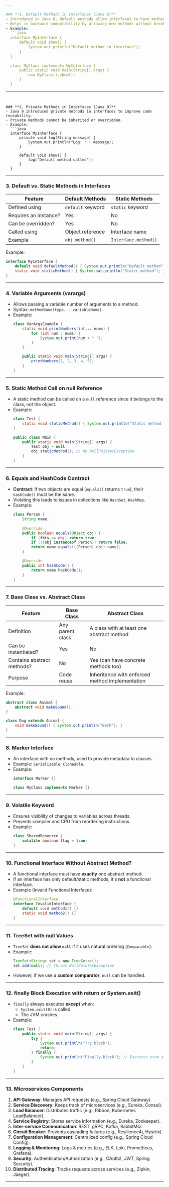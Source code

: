 ```yaml
---

### **1. Default Methods in Interfaces (Java 8)**
- Introduced in Java 8, default methods allow interfaces to have method implementations.
- Helps in backward compatibility by allowing new methods without breaking existing implementations.
- Example:
  ```java
  interface MyInterface {
      default void show() {
          System.out.println("Default method in interface");
      }
  }
  
  class MyClass implements MyInterface {
      public static void main(String[] args) {
          new MyClass().show();
      }
  }
  ```
---
```


### **2. Private Methods in Interfaces (Java 9)**
- Java 9 introduced private methods in interfaces to improve code reusability.
- Private methods cannot be inherited or overridden.
- Example:
  ```java
  interface MyInterface {
      private void log(String message) {
          System.out.println("Log: " + message);
      }

      default void show() {
          log("Default method called");
      }
  }
  ```

---

### **3. Default vs. Static Methods in Interfaces**
| Feature           | Default Methods | Static Methods |
|------------------|----------------|---------------|
| Defined using   | `default` keyword | `static` keyword |
| Requires an instance? | Yes | No |
| Can be overridden? | Yes | No |
| Called using | Object reference | Interface name |
| Example | `obj.method()` | `Interface.method()` |

Example:
```java
interface MyInterface {
    default void defaultMethod() { System.out.println("Default method"); }
    static void staticMethod() { System.out.println("Static method"); }
}
```

---

### **4. Variable Arguments (varargs)**
- Allows passing a variable number of arguments to a method.
- Syntax: `methodName(type... variableName)`.
- Example:
  ```java
  class VarArgsExample {
      static void printNumbers(int... nums) {
          for (int num : nums) {
              System.out.print(num + " ");
          }
      }

      public static void main(String[] args) {
          printNumbers(1, 2, 3, 4, 5);
      }
  }
  ```
---

### **5. Static Method Call on null Reference**
- A static method can be called on a `null` reference since it belongs to the class, not the object.
- Example:
  ```java
  class Test {
      static void staticMethod() { System.out.println("Static method called"); }
  }

  public class Main {
      public static void main(String[] args) {
          Test obj = null;
          obj.staticMethod(); // No NullPointerException
      }
  }
  ```
---

### **6. Equals and HashCode Contract**
- **Contract**: If two objects are equal (`equals()` returns `true`), their `hashCode()` must be the same.
- Violating this leads to issues in collections like `HashSet`, `HashMap`.
- Example:
  ```java
  class Person {
      String name;
      
      @Override
      public boolean equals(Object obj) {
          if (this == obj) return true;
          if (!(obj instanceof Person)) return false;
          return name.equals(((Person) obj).name);
      }

      @Override
      public int hashCode() {
          return name.hashCode();
      }
  }
  ```
---

### **7. Base Class vs. Abstract Class**
| Feature | Base Class | Abstract Class |
|---------|------------|----------------|
| Definition | Any parent class | A class with at least one abstract method |
| Can be instantiated? | Yes | No |
| Contains abstract methods? | No | Yes (can have concrete methods too) |
| Purpose | Code reuse | Inheritance with enforced method implementation |

Example:
```java
abstract class Animal {
    abstract void makeSound();
}

class Dog extends Animal {
    void makeSound() { System.out.println("Bark"); }
}
```

---

### **8. Marker Interface**
- An interface with no methods, used to provide metadata to classes.
- Example: `Serializable`, `Cloneable`.
- Example:
  ```java
  interface Marker {}

  class MyClass implements Marker {}
  ```
---

### **9. Volatile Keyword**
- Ensures visibility of changes to variables across threads.
- Prevents compiler and CPU from reordering instructions.
- Example:
  ```java
  class SharedResource {
      volatile boolean flag = true;
  }
  ```

---

### **10. Functional Interface Without Abstract Method?**
- A functional interface must have **exactly** one abstract method.
- If an interface has only default/static methods, it's **not** a functional interface.
- Example (Invalid Functional Interface):
  ```java
  @FunctionalInterface
  interface InvalidInterface {
      default void method1() {}
      static void method2() {}
  }
  ```

---

### **11. TreeSet with null Values**
- `TreeSet` **does not allow `null`** if it uses natural ordering (`Comparable`).
- Example:
  ```java
  TreeSet<String> set = new TreeSet<>();
  set.add(null); // Throws NullPointerException
  ```
- However, if we use a **custom comparator**, `null` can be handled.

---

### **12. finally Block Execution with return or System.exit()**
- `finally` always executes **except** when:
  - `System.exit(0)` is called.
  - The JVM crashes.
- Example:
  ```java
  class Test {
      public static void main(String[] args) {
          try {
              System.out.println("Try block");
              return;
          } finally {
              System.out.println("Finally block"); // Executes even after return
          }
      }
  }
  ```
---

### **13. Microservices Components**
1. **API Gateway**: Manages API requests (e.g., Spring Cloud Gateway).
2. **Service Discovery**: Keeps track of microservices (e.g., Eureka, Consul).
3. **Load Balancer**: Distributes traffic (e.g., Ribbon, Kubernetes LoadBalancer).
4. **Service Registry**: Stores service information (e.g., Eureka, Zookeeper).
5. **Inter-service Communication**: REST, gRPC, Kafka, RabbitMQ.
6. **Circuit Breaker**: Prevents cascading failures (e.g., Resilience4j, Hystrix).
7. **Configuration Management**: Centralized config (e.g., Spring Cloud Config).
8. **Logging & Monitoring**: Logs & metrics (e.g., ELK, Loki, Prometheus, Grafana).
9. **Security**: Authentication/Authorization (e.g., OAuth2, JWT, Spring Security).
10. **Distributed Tracing**: Tracks requests across services (e.g., Zipkin, Jaeger).

---
